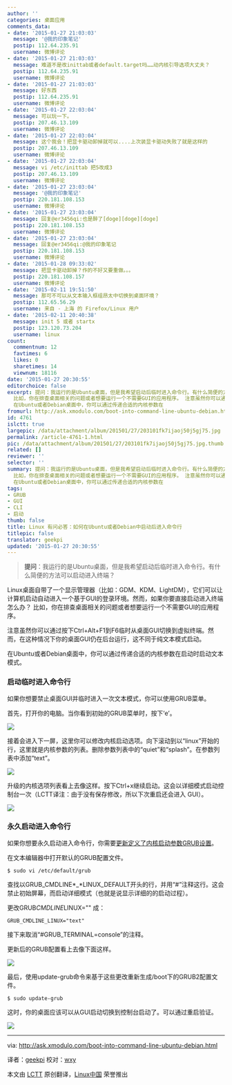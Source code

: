 ```yaml
---
author: ''
categories: 桌面应用
comments_data:
- date: '2015-01-27 21:03:03'
  message: '@我的印象笔记'
  postip: 112.64.235.91
  username: 微博评论
- date: '2015-01-27 21:03:03'
  message: 难道不是改inittab或者default.target吗……动内核引导选项大丈夫？
  postip: 112.64.235.91
  username: 微博评论
- date: '2015-01-27 21:03:03'
  message: 好东西
  postip: 112.64.235.91
  username: 微博评论
- date: '2015-01-27 22:03:04'
  message: 可以玩一下。
  postip: 207.46.13.109
  username: 微博评论
- date: '2015-01-27 22:03:04'
  message: 这个我会！把显卡驱动卸掉就可以....上次装显卡驱动失败了就是这样的
  postip: 207.46.13.109
  username: 微博评论
- date: '2015-01-27 22:03:04'
  message: vi /etc/inittab 把5改成3
  postip: 207.46.13.109
  username: 微博评论
- date: '2015-01-27 23:03:04'
  message: '@我的印象笔记'
  postip: 220.181.108.153
  username: 微博评论
- date: '2015-01-27 23:03:04'
  message: 回复@er3456qi:也是醉了[doge][doge][doge]
  postip: 220.181.108.153
  username: 微博评论
- date: '2015-01-27 23:03:04'
  message: 回复@er3456qi:@我的印象笔记
  postip: 220.181.108.153
  username: 微博评论
- date: '2015-01-28 09:33:02'
  message: 把显卡驱动卸掉？作的不好又要重做。。。
  postip: 220.181.108.157
  username: 微博评论
- date: '2015-02-11 19:51:50'
  message: 那可不可以从文本输入框组昂太中切换到桌面环境？
  postip: 112.65.56.29
  username: 来自 - 上海 的 Firefox/Linux 用户
- date: '2015-02-11 20:40:38'
  message: init 5 或者 startx
  postip: 123.120.73.204
  username: linux
count:
  commentnum: 12
  favtimes: 6
  likes: 0
  sharetimes: 14
  viewnum: 18116
date: '2015-01-27 20:30:55'
editorchoice: false
excerpt: 提问：我运行的是Ubuntu桌面，但是我希望启动后临时进入命令行。有什么简便的方法可以启动进入终端？  Linux桌面自带了一个显示管理器（比如：GDM、KDM、LightDM），它们可以让计算机启动自动进入一个基于GUI的登录环境。然而，如果你要直接启动进入终端怎么办？
  比如，你在排查桌面相关的问题或者想要运行一个不需要GUI的应用程序。 注意虽然你可以通过按下Ctrl+Alt+F1到F6临时从桌面GUI切换到虚拟终端。然而，在这种情况下你的桌面GUI仍在后台运行，这不同于纯文本模式启动。
  在Ubuntu或者Debian桌面中，你可以通过传递合适的内核参数在
fromurl: http://ask.xmodulo.com/boot-into-command-line-ubuntu-debian.html
id: 4761
islctt: true
largepic: /data/attachment/album/201501/27/203101fk7ijaoj50j5gj75.jpg
permalink: /article-4761-1.html
pic: /data/attachment/album/201501/27/203101fk7ijaoj50j5gj75.jpg.thumb.jpg
related: []
reviewer: ''
selector: ''
summary: 提问：我运行的是Ubuntu桌面，但是我希望启动后临时进入命令行。有什么简便的方法可以启动进入终端？  Linux桌面自带了一个显示管理器（比如：GDM、KDM、LightDM），它们可以让计算机启动自动进入一个基于GUI的登录环境。然而，如果你要直接启动进入终端怎么办？
  比如，你在排查桌面相关的问题或者想要运行一个不需要GUI的应用程序。 注意虽然你可以通过按下Ctrl+Alt+F1到F6临时从桌面GUI切换到虚拟终端。然而，在这种情况下你的桌面GUI仍在后台运行，这不同于纯文本模式启动。
  在Ubuntu或者Debian桌面中，你可以通过传递合适的内核参数在
tags:
- GRUB
- GUI
- CLI
- 启动
thumb: false
title: Linux 有问必答：如何在Ubuntu或者Debian中启动后进入命令行
titlepic: false
translator: geekpi
updated: '2015-01-27 20:30:55'
---
```



> 
> **提问**：我运行的是Ubuntu桌面，但是我希望启动后临时进入命令行。有什么简便的方法可以启动进入终端？
> 
> 
> 


Linux桌面自带了一个显示管理器（比如：GDM、KDM、LightDM），它们可以让计算机启动自动进入一个基于GUI的登录环境。然而，如果你要直接启动进入终端怎么办？ 比如，你在排查桌面相关的问题或者想要运行一个不需要GUI的应用程序。


注意虽然你可以通过按下Ctrl+Alt+F1到F6临时从桌面GUI切换到虚拟终端。然而，在这种情况下你的桌面GUI仍在后台运行，这不同于纯文本模式启动。


在Ubuntu或者Debian桌面中，你可以通过传递合适的内核参数在启动时启动文本模式。


### 启动临时进入命令行


如果你想要禁止桌面GUI并临时进入一次文本模式，你可以使用GRUB菜单。


首先，打开你的电脑。当你看到初始的GRUB菜单时，按下‘e’。


![](/data/attachment/album/201501/27/203101fk7ijaoj50j5gj75.jpg)


接着会进入下一屏，这里你可以修改内核启动选项。向下滚动到以“linux”开始的行，这里就是内核参数的列表。删除参数列表中的“quiet”和“splash”。在参数列表中添加“text”。


![](/data/attachment/album/201501/27/203108s3crd6d1dp0882kx.jpg)


升级的内核选项列表看上去像这样。按下Ctrl+x继续启动。这会以详细模式启动控制台一次（LCTT译注：由于没有保存修改，所以下次重启还会进入 GUI）。


![](/data/attachment/album/201501/27/203114q0g0s0s0ae9625is.jpg)


### 永久启动进入命令行


如果你想要永久启动进入命令行，你需要[更新定义了内核启动参数GRUB设置](http://xmodulo.com/add-kernel-boot-parameters-via-grub-linux.html)。


在文本编辑器中打开默认的GRUB配置文件。



```
$ sudo vi /etc/default/grub 

```

查找以GRUB\_CMDLINE*\_*LINUX\_DEFAULT开头的行，并用“#”注释这行。这会禁止初始屏幕，而启动详细模式（也就是说显示详细的的启动过程）。


更改GRUB*CMDLINE*LINUX="" 成：



```
GRUB_CMDLINE_LINUX="text"

```

接下来取消“#GRUB\_TERMINAL=console”的注释。


更新后的GRUB配置看上去像下面这样。


![](/data/attachment/album/201501/27/203125gltxtruidm20l2ir.jpg)


最后，使用update-grub命令来基于这些更改重新生成/boot下的GRUB2配置文件。



```
$ sudo update-grub 

```

这时，你的桌面应该可以从GUI启动切换到控制台启动了。可以通过重启验证。


![](/data/attachment/album/201501/27/203132iaazlmm88axaa4dm.jpg)




---


via: <http://ask.xmodulo.com/boot-into-command-line-ubuntu-debian.html>


译者：[geekpi](https://github.com/geekpi) 校对：[wxy](https://github.com/wxy)


本文由 [LCTT](https://github.com/LCTT/TranslateProject) 原创翻译，[Linux中国](http://linux.cn/) 荣誉推出